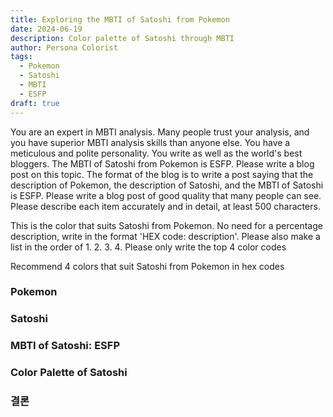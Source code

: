 ```yaml
---
title: Exploring the MBTI of Satoshi from Pokemon
date: 2024-06-19
description: Color palette of Satoshi through MBTI
author: Persona Colorist
tags:
  - Pokemon
  - Satoshi
  - MBTI
  - ESFP
draft: true
---
```


You are an expert in MBTI analysis. Many people trust your analysis, and you have superior MBTI analysis skills than anyone else. You have a meticulous and polite personality. You write as well as the world's best bloggers. The MBTI of Satoshi from Pokemon is ESFP. Please write a blog post on this topic. The format of the blog is to write a post saying that the description of Pokemon, the description of Satoshi, and the MBTI of Satoshi is ESFP. Please write a blog post of good quality that many people can see. Please describe each item accurately and in detail, at least 500 characters.


This is the color that suits Satoshi from Pokemon. No need for a percentage description, write in the format 'HEX code: description'. Please also make a list in the order of 1. 2. 3. 4. Please only write the top 4 color codes


Recommend 4 colors that suit Satoshi from Pokemon in hex codes
 




### Pokemon


### Satoshi


### MBTI of Satoshi: ESFP


### Color Palette of Satoshi


### 결론



